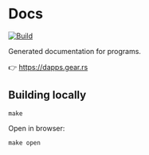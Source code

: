 # Docs

[![Build][build_badge]][build_href]

[build_badge]: https://github.com/gear-dapps/docs/workflows/Build/badge.svg
[build_href]: https://github.com/gear-dapps/docs/actions/workflows/build.yml

Generated documentation for programs.

👉 https://dapps.gear.rs

## Building locally

```
make
```

Open in browser:

```
make open
```
